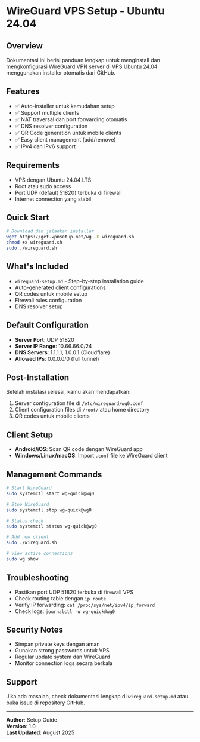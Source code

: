 # WireGuard VPS Setup - Ubuntu 24.04

## Overview
Dokumentasi ini berisi panduan lengkap untuk menginstall dan mengkonfigurasi WireGuard VPN server di VPS Ubuntu 24.04 menggunakan installer otomatis dari GitHub.

## Features
- ✅ Auto-installer untuk kemudahan setup
- ✅ Support multiple clients
- ✅ NAT traversal dan port forwarding otomatis
- ✅ DNS resolver configuration
- ✅ QR Code generation untuk mobile clients
- ✅ Easy client management (add/remove)
- ✅ IPv4 dan IPv6 support

## Requirements
- VPS dengan Ubuntu 24.04 LTS
- Root atau sudo access
- Port UDP (default 51820) terbuka di firewall
- Internet connection yang stabil

## Quick Start
```bash
# Download dan jalankan installer
wget https://get.vpnsetup.net/wg -O wireguard.sh
chmod +x wireguard.sh
sudo ./wireguard.sh
```

## What's Included
- `wireguard-setup.md` - Step-by-step installation guide
- Auto-generated client configurations
- QR codes untuk mobile setup
- Firewall rules configuration
- DNS resolver setup

## Default Configuration
- **Server Port**: UDP 51820
- **Server IP Range**: 10.66.66.0/24
- **DNS Servers**: 1.1.1.1, 1.0.0.1 (Cloudflare)
- **Allowed IPs**: 0.0.0.0/0 (full tunnel)

## Post-Installation
Setelah instalasi selesai, kamu akan mendapatkan:
1. Server configuration file di `/etc/wireguard/wg0.conf`
2. Client configuration files di `/root/` atau home directory
3. QR codes untuk mobile clients

## Client Setup
- **Android/iOS**: Scan QR code dengan WireGuard app
- **Windows/Linux/macOS**: Import `.conf` file ke WireGuard client

## Management Commands
```bash
# Start WireGuard
sudo systemctl start wg-quick@wg0

# Stop WireGuard  
sudo systemctl stop wg-quick@wg0

# Status check
sudo systemctl status wg-quick@wg0

# Add new client
sudo ./wireguard.sh

# View active connections
sudo wg show
```

## Troubleshooting
- Pastikan port UDP 51820 terbuka di firewall VPS
- Check routing table dengan `ip route`
- Verify IP forwarding: `cat /proc/sys/net/ipv4/ip_forward`
- Check logs: `journalctl -u wg-quick@wg0`

## Security Notes
- Simpan private keys dengan aman
- Gunakan strong passwords untuk VPS
- Regular update system dan WireGuard
- Monitor connection logs secara berkala

## Support
Jika ada masalah, check dokumentasi lengkap di `wireguard-setup.md` atau buka issue di repository GitHub.

---
**Author**: Setup Guide  
**Version**: 1.0  
**Last Updated**: August 2025